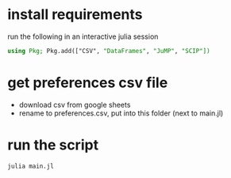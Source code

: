 # install requirements
run the following in an interactive julia session
```julia
using Pkg; Pkg.add(["CSV", "DataFrames", "JuMP", "SCIP"])
```

# get preferences csv file
- download csv from google sheets
- rename to preferences.csv, put into this folder (next to main.jl)

# run the script
```sh
julia main.jl
```
